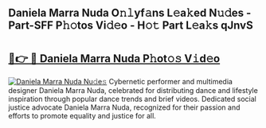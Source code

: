 ## Daniela Marra Nuda O𝚗𝚕yf𝚊ns L𝚎a𝚔ed N𝚞𝚍es - Part-SFF P𝚑𝚘tos Vi𝚍𝚎o - H𝚘𝚝 Part L𝚎a𝚔s qJnvS

# <h2><a href="http://kf31xue.oniu.top/?m=Daniela+Marra+Nuda">🔗👉 🔴 Daniela Marra Nuda P𝚑ot𝚘𝚜 V𝚒d𝚎o</a></h2>

[![Daniela Marra Nuda Nu𝚍e𝚜](https://i.imgur.com/0qMVB7G.gif)](http://kf31xue.oniu.top/?m=Daniela+Marra+Nuda)
Cybernetic performer and multimedia designer Daniela Marra Nuda, celebrated for distributing dance and lifestyle inspiration through popular dance trends and brief videos. Dedicated social justice advocate Daniela Marra Nuda, recognized for their passion and efforts to promote equality and justice for all.  
